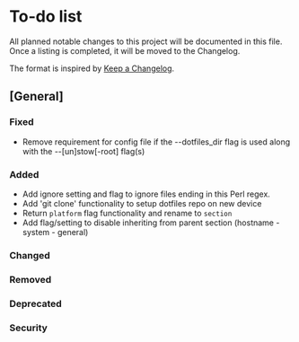 # To-do list

All planned notable changes to this project will be documented in this file.
Once a listing is completed, it will be moved to the Changelog.

The format is inspired by [Keep a Changelog](https://keepachangelog.com/en/1.0.0/).

## [General]

### Fixed

- Remove requirement for config file if the --dotfiles_dir flag is used along with the --[un]stow[-root] flag(s)

### Added

- Add ignore setting and flag to ignore files ending in this Perl regex.
- Add 'git clone' functionality to setup dotfiles repo on new device
- Return `platform` flag functionality and rename to `section`
- Add flag/setting to disable inheriting from parent section (hostname - system - general)

### Changed

### Removed

### Deprecated

### Security
